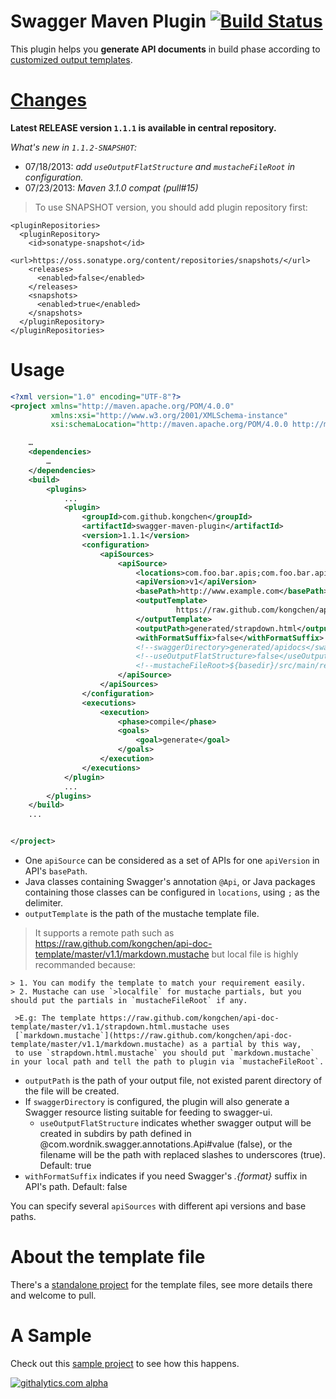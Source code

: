# Swagger Maven Plugin [![Build Status](https://travis-ci.org/kongchen/swagger-maven-plugin.png)](https://travis-ci.org/kongchen/swagger-maven-plugin)
This plugin helps you **generate API documents** in build phase according to [customized output templates](https://github.com/kongchen/api-doc-template).

[Changes](https://github.com/kongchen/swagger-maven-plugin/blob/master/CHANGES.md)
==
**Latest RELEASE version `1.1.1` is available in central repository.**

*What's new in `1.1.2-SNAPSHOT`:*
- 07/18/2013: *add `useOutputFlatStructure` and `mustacheFileRoot` in configuration.* 
- 07/23/2013: *Maven 3.1.0 compat (pull#15)*

>To use SNAPSHOT version, you should add plugin repository first:

```
<pluginRepositories>
  <pluginRepository>
    <id>sonatype-snapshot</id>
    <url>https://oss.sonatype.org/content/repositories/snapshots/</url>
    <releases>
      <enabled>false</enabled>
    </releases>
    <snapshots>
      <enabled>true</enabled>
    </snapshots>
  </pluginRepository>
</pluginRepositories>
```

# Usage

```xml
<?xml version="1.0" encoding="UTF-8"?>
<project xmlns="http://maven.apache.org/POM/4.0.0"
         xmlns:xsi="http://www.w3.org/2001/XMLSchema-instance"
         xsi:schemaLocation="http://maven.apache.org/POM/4.0.0 http://maven.apache.org/xsd/maven-4.0.0.xsd">

    …
    <dependencies>
        …
    </dependencies>
    <build>
        <plugins>
            ...
            <plugin>
                <groupId>com.github.kongchen</groupId>
                <artifactId>swagger-maven-plugin</artifactId>
                <version>1.1.1</version>
                <configuration>
                    <apiSources>
                        <apiSource>
                            <locations>com.foo.bar.apis;com.foo.bar.apis.internal.Resource</locations>
                            <apiVersion>v1</apiVersion>
                            <basePath>http://www.example.com</basePath>
                            <outputTemplate>
                                     https://raw.github.com/kongchen/api-doc-template/master/v1.1/markdown.mustache
                            </outputTemplate>
                            <outputPath>generated/strapdown.html</outputPath>
                            <withFormatSuffix>false</withFormatSuffix>
                            <!--swaggerDirectory>generated/apidocs</swaggerDirectory-->
                            <!--useOutputFlatStructure>false</useOutputFlatStructure-->
                            <!--mustacheFileRoot>${basedir}/src/main/resources/</mustacheFileRoot-->
                        </apiSource>
                    </apiSources>
                </configuration>
                <executions>
                    <execution>
                        <phase>compile</phase>
                        <goals>
                            <goal>generate</goal>
                        </goals>
                    </execution>
                </executions>
            </plugin>
            ...
        </plugins>
    </build>
    ...


</project>
```

- One ```apiSource``` can be considered as a set of APIs for one ```apiVersion``` in API's ```basePath```.
- Java classes containing Swagger's annotation ```@Api```, or Java packages containing those classes can be configured in ```locations```, using ```;``` as the delimiter.
- ```outputTemplate``` is the path of the mustache template file.

 >It supports a remote path such as https://raw.github.com/kongchen/api-doc-template/master/v1.1/markdown.mustache
 but local file is highly recommanded because:
 
    > 1. You can modify the template to match your requirement easily.
    > 2. Mustache can use `>localfile` for mustache partials, but you should put the partials in `mustacheFileRoot` if any.

     >E.g: The template https://raw.github.com/kongchen/api-doc-template/master/v1.1/strapdown.html.mustache uses
     [`markdown.mustache`](https://raw.github.com/kongchen/api-doc-template/master/v1.1/markdown.mustache) as a partial by this way,
     to use `strapdown.html.mustache` you should put `markdown.mustache` in your local path and tell the path to plugin via `mustacheFileRoot`.
- ```outputPath``` is the path of your output file, not existed parent directory of the file will be created.
- If ```swaggerDirectory``` is configured, the plugin will also generate a Swagger resource listing suitable for feeding to swagger-ui.
  - ```useOutputFlatStructure``` indicates whether swagger output will be created in subdirs by path defined in @com.wordnik.swagger.annotations.Api#value (false), or the filename will be the path with replaced slashes to underscores (true). Default: true
- ```withFormatSuffix``` indicates if you need Swagger's _.{format}_ suffix in API's path. Default: false

You can specify several ```apiSources``` with different api versions and base paths.

# About the template file
There's a [standalone project](https://github.com/kongchen/api-doc-template) for the template files, see more details there and welcome to pull.


# A Sample
Check out this [sample project](https://github.com/kongchen/swagger-maven-example) to see how this happens.

[![githalytics.com alpha](https://cruel-carlota.pagodabox.com/8e57158a366298512499affc8b585976 "githalytics.com")](http://githalytics.com/kongchen/swagger-maven-plugin)

